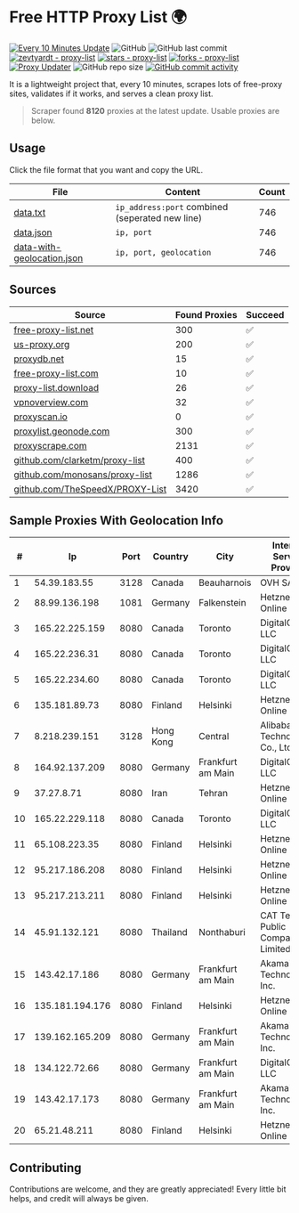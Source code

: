 
# Free HTTP Proxy List 🌍

[![Every 10 Minutes Update](https://github.com/mertguvencli/http-proxy-list/actions/workflows/main.yml/badge.svg?branch=main)](https://github.com/mertguvencli/http-proxy-list/actions/workflows/main.yml)
![GitHub](https://img.shields.io/github/license/mertguvencli/http-proxy-list)
![GitHub last commit](https://img.shields.io/github/last-commit/mertguvencli/http-proxy-list)
[![zevtyardt - proxy-list](https://img.shields.io/static/v1?label=zevtyardt&message=proxy-list&color=blue&logo=github)](https://github.com/zevtyardt/proxy-list "Go to GitHub repo")
[![stars - proxy-list](https://img.shields.io/github/stars/zevtyardt/proxy-list?style=social)](https://github.com/zevtyardt/proxy-list)
[![forks - proxy-list](https://img.shields.io/github/forks/zevtyardt/proxy-list?style=social)](https://github.com/zevtyardt/proxy-list)
[![Proxy Updater](https://github.com/zevtyardt/proxy-list/workflows/Proxy%20Updater/badge.svg)](https://github.com/zevtyardt/proxy-list/actions?query=workflow:"Proxy+Updater")
![GitHub repo size](https://img.shields.io/github/repo-size/zevtyardt/proxy-list)
[![GitHub commit activity](https://img.shields.io/github/commit-activity/m/zevtyardt/proxy-list?logo=commits)](https://github.com/zevtyardt/proxy-list/commits/main)

It is a lightweight project that, every 10 minutes, scrapes lots of free-proxy sites, validates if it works, and serves a clean proxy list.

> Scraper found **8120** proxies at the latest update. Usable proxies are below.

## Usage

Click the file format that you want and copy the URL.

|File|Content|Count|
|----|-------|-----|
|[data.txt](https://raw.githubusercontent.com/mertguvencli/http-proxy-list/main/proxy-list/data.txt)|`ip_address:port` combined (seperated new line)|746|
|[data.json](https://raw.githubusercontent.com/mertguvencli/http-proxy-list/main/proxy-list/data.json)|`ip, port`|746|
|[data-with-geolocation.json](https://raw.githubusercontent.com/mertguvencli/http-proxy-list/main/proxy-list/data-with-geolocation.json)|`ip, port, geolocation`|746|

## Sources

|Source|Found Proxies|Succeed|
|------|-------------|-------|
|[free-proxy-list.net](https://free-proxy-list.net)|300|✅|
|[us-proxy.org](https://www.us-proxy.org)|200|✅|
|[proxydb.net](http://proxydb.net)|15|✅|
|[free-proxy-list.com](https://free-proxy-list.com/?page=&port=&type%5B%5D=http&type%5B%5D=https&up_time=0&search=Search)|10|✅|
|[proxy-list.download](https://www.proxy-list.download/HTTP)|26|✅|
|[vpnoverview.com](https://vpnoverview.com/privacy/anonymous-browsing/free-proxy-servers)|32|✅|
|[proxyscan.io](https://www.proxyscan.io)|0|✅|
|[proxylist.geonode.com](https://proxylist.geonode.com/api/proxy-list?limit=300&page=1&sort_by=lastChecked&sort_type=desc&protocols=http,https)|300|✅|
|[proxyscrape.com](https://api.proxyscrape.com/v2/?request=displayproxies&protocol=http&timeout=10000&country=all&ssl=all&anonymity=all)|2131|✅|
|[github.com/clarketm/proxy-list](https://raw.githubusercontent.com/clarketm/proxy-list/master/proxy-list-raw.txt)|400|✅|
|[github.com/monosans/proxy-list](https://raw.githubusercontent.com/monosans/proxy-list/main/proxies/http.txt)|1286|✅|
|[github.com/TheSpeedX/PROXY-List](https://raw.githubusercontent.com/TheSpeedX/PROXY-List/master/http.txt)|3420|✅|


## Sample Proxies With Geolocation Info

|#|Ip|Port|Country|City|Internet Service Provider|
|-|--|----|-------|----|-------------------------|
|1|54.39.183.55|3128|Canada|Beauharnois|OVH SAS|
|2|88.99.136.198|1081|Germany|Falkenstein|Hetzner Online GmbH|
|3|165.22.225.159|8080|Canada|Toronto|DigitalOcean, LLC|
|4|165.22.236.31|8080|Canada|Toronto|DigitalOcean, LLC|
|5|165.22.234.60|8080|Canada|Toronto|DigitalOcean, LLC|
|6|135.181.89.73|8080|Finland|Helsinki|Hetzner Online GmbH|
|7|8.218.239.151|3128|Hong Kong|Central|Alibaba (US) Technology Co., Ltd.|
|8|164.92.137.209|8080|Germany|Frankfurt am Main|DigitalOcean, LLC|
|9|37.27.8.71|8080|Iran|Tehran|Hetzner Online GmbH|
|10|165.22.229.118|8080|Canada|Toronto|DigitalOcean, LLC|
|11|65.108.223.35|8080|Finland|Helsinki|Hetzner Online GmbH|
|12|95.217.186.208|8080|Finland|Helsinki|Hetzner Online GmbH|
|13|95.217.213.211|8080|Finland|Helsinki|Hetzner Online GmbH|
|14|45.91.132.121|8080|Thailand|Nonthaburi|CAT Telecom Public Company Limited|
|15|143.42.17.186|8080|Germany|Frankfurt am Main|Akamai Technologies, Inc.|
|16|135.181.194.176|8080|Finland|Helsinki|Hetzner Online GmbH|
|17|139.162.165.209|8080|Germany|Frankfurt am Main|Akamai Technologies, Inc.|
|18|134.122.72.66|8080|Germany|Frankfurt am Main|DigitalOcean, LLC|
|19|143.42.17.173|8080|Germany|Frankfurt am Main|Akamai Technologies, Inc.|
|20|65.21.48.211|8080|Finland|Helsinki|Hetzner Online GmbH|



## Contributing

Contributions are welcome, and they are greatly appreciated! Every
little bit helps, and credit will always be given.


